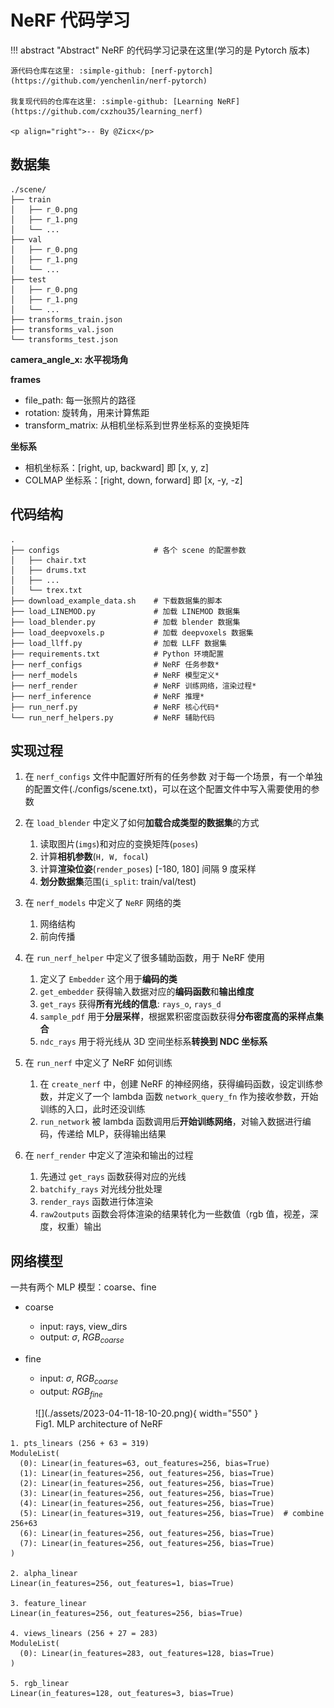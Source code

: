 # NeRF 代码学习

!!! abstract "Abstract"
    NeRF 的代码学习记录在这里(学习的是 Pytorch 版本)

    源代码仓库在这里: :simple-github: [nerf-pytorch](https://github.com/yenchenlin/nerf-pytorch)

    我复现代码的仓库在这里: :simple-github: [Learning NeRF](https://github.com/cxzhou35/learning_nerf)

    <p align="right">-- By @Zicx</p>

## 数据集

```
./scene/
├── train
│   ├── r_0.png
│   ├── r_1.png
│   └── ...
├── val
│   ├── r_0.png
│   ├── r_1.png
│   └── ...
├── test
│   ├── r_0.png
│   ├── r_1.png
│   └── ...
├── transforms_train.json
├── transforms_val.json
└── transforms_test.json
```

**camera_angle_x: 水平视场角**

**frames**

- file_path: 每一张照片的路径
- rotation: 旋转角，用来计算焦距
- transform_matrix: 从相机坐标系到世界坐标系的变换矩阵

**坐标系**

- 相机坐标系：[right, up, backward] 即 [x, y, z]
- COLMAP 坐标系：[right, down, forward] 即 [x, -y, -z]

## 代码结构

```
.
├── configs                     # 各个 scene 的配置参数
│   ├── chair.txt
│   ├── drums.txt
│   ├── ...
│   └── trex.txt
├── download_example_data.sh    # 下载数据集的脚本
├── load_LINEMOD.py             # 加载 LINEMOD 数据集
├── load_blender.py             # 加载 blender 数据集
├── load_deepvoxels.p           # 加载 deepvoxels 数据集
├── load_llff.py                # 加载 LLFF 数据集
├── requirements.txt            # Python 环境配置
├── nerf_configs                # NeRF 任务参数*
├── nerf_models                 # NeRF 模型定义*
├── nerf_render                 # NeRF 训练网络，渲染过程*
├── nerf_inference              # NeRF 推理*
├── run_nerf.py                 # NeRF 核心代码*
└── run_nerf_helpers.py         # NeRF 辅助代码
```

## 实现过程

1. 在 `nerf_configs` 文件中配置好所有的任务参数
    对于每一个场景，有一个单独的配置文件(./configs/scene.txt)，可以在这个配置文件中写入需要使用的参数

2. 在 `load_blender` 中定义了如何**加载合成类型的数据集**的方式
    1. 读取图片(`imgs`)和对应的变换矩阵(`poses`)
    2. 计算**相机参数**(`H, W, focal`)
    3. 计算**渲染位姿**(`render_poses`) [-180, 180] 间隔 9 度采样
    4. **划分数据集**范围(`i_split`: train/val/test)

3. 在 `nerf_models` 中定义了 `NeRF` 网络的类
    1. 网络结构
    2. 前向传播

4. 在 `run_nerf_helper` 中定义了很多辅助函数，用于 NeRF 使用
    1. 定义了 `Embedder` 这个用于**编码的类**
    2. `get_embedder` 获得输入数据对应的**编码函数**和**输出维度**
    3. `get_rays` 获得**所有光线的信息**: `rays_o`, `rays_d`
    4. `sample_pdf` 用于**分层采样**，根据累积密度函数获得**分布密度高的采样点集合**
    5. `ndc_rays` 用于将光线从 3D 空间坐标系**转换到 NDC 坐标系**

5. 在 `run_nerf` 中定义了 NeRF 如何训练
    1. 在 `create_nerf` 中，创建 NeRF 的神经网络，获得编码函数，设定训练参数，并定义了一个 lambda 函数 `network_query_fn` 作为接收参数，开始训练的入口，此时还没训练
    2. `run_network` 被 lambda 函数调用后**开始训练网络**，对输入数据进行编码，传递给 MLP，获得输出结果

6. 在 `nerf_render` 中定义了渲染和输出的过程
    1. 先通过 `get_rays` 函数获得对应的光线
    2. `batchify_rays` 对光线分批处理
    3. `render_rays` 函数进行体渲染
    4. `raw2outputs` 函数会将体渲染的结果转化为一些数值（rgb 值，视差，深度，权重）输出

## 网络模型

一共有两个 MLP 模型：coarse、fine

- coarse
    - input: rays, view_dirs
    - output: $\sigma$, $RGB_{coarse}$

- fine
    - input: $\sigma$, $RGB_{coarse}$
    - output: $RGB_{fine}$
 
<figure markdown>
  ![](./assets/2023-04-11-18-10-20.png){ width="550" }
  <figcaption>Fig1. MLP architecture of NeRF</figcaption>
</figure>

```
1. pts_linears (256 + 63 = 319)
ModuleList(
  (0): Linear(in_features=63, out_features=256, bias=True)
  (1): Linear(in_features=256, out_features=256, bias=True)
  (2): Linear(in_features=256, out_features=256, bias=True)
  (3): Linear(in_features=256, out_features=256, bias=True)
  (4): Linear(in_features=256, out_features=256, bias=True)
  (5): Linear(in_features=319, out_features=256, bias=True)  # combine 256+63
  (6): Linear(in_features=256, out_features=256, bias=True)
  (7): Linear(in_features=256, out_features=256, bias=True)
)

2. alpha_linear
Linear(in_features=256, out_features=1, bias=True)

3. feature_linear
Linear(in_features=256, out_features=256, bias=True)

4. views_linears (256 + 27 = 283)
ModuleList(
  (0): Linear(in_features=283, out_features=128, bias=True)
)

5. rgb_linear
Linear(in_features=128, out_features=3, bias=True)
```
